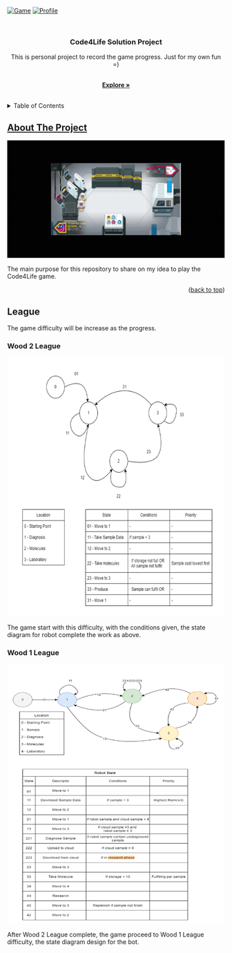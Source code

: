 <a name="readme-top"></a>
[![Game][game-shield]][game-url]
[![Profile][profile-shield]][profile-url]

<!-- PROJECT LOGO -->
<br />
<div align="center">
<h3 align="center">Code4Life Solution Project</h3>
    This is personal project to record the game progress. Just for my own fun =)
  
  <p align="center">
    <br />
    <a href="https://github.com/CodExorcist/Code4Life/tree/main/source"><strong>Explore »</strong></a>
    <br />
    <br />
  </p>
</div>



<!-- TABLE OF CONTENTS -->
<details>
  <summary>Table of Contents</summary>
  <ol>
    <li>
      <a href="#about-the-project">About The Project</a>
    </li>
    <li>
        <a href="#league">League</a>
        <ul>
            <li><a href="#wood-league">Wood League</li>
        </ul>
    </li>
  </ol>
</details>



<!-- ABOUT THE PROJECT -->
## About The Project

[![Game Screen Shot][game-screenshot]](https://www.codingame.com/ide/puzzle/code4life)

The main purpose for this repository to share on my idea to play the Code4Life game.

<p align="right">(<a href="#readme-top">back to top</a>)</p>



<!-- League -->
## League

The game difficulty will be increase as the progress.

### Wood 2 League

<img src="images/Code4Life State Diagram.drawio.png" alt="Logo" width="640" height="600">

The game start with this difficulty, with the conditions given, the state diagram for robot complete the work as above.

### Wood 1 League

<img src="images/Wood_1_League_2.png" alt="Logo" width="800" height="600">

After Wood 2 League complete, the game proceed to Wood 1 League difficulty, the state diagram design for the bot.



<!-- MARKDOWN LINKS & IMAGES -->
<!-- https://www.markdownguide.org/basic-syntax/#reference-style-links -->
[game-shield]: https://img.shields.io/badge/GAME-codingame-yellow
[game-url]: https://www.codingame.com/ide/puzzle/code4life
[profile-shield]: https://img.shields.io/badge/PROFILE-profile-blueviolet
[profile-url]: https://www.codingame.com/profile/4842990ea3d4215bd2f3b15da061690f7805392
[game-screenshot]: images/Code4Life_Sample.gif
